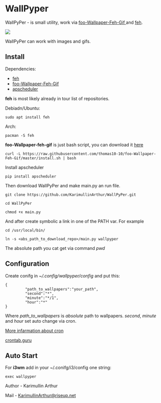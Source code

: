 # WallPyper

WallPyPer - is small utility, work via 
[foo-Wallpaper-Feh-Gif ](https://github.com/thomas10-10/foo-Wallpaper-Feh-Gif) and [feh](https://github.com/derf/feh).

<img src="./docs/media/demo.gif"  />

WallPyPer can work with images and gifs.

## Install

Dependencies:

* [feh](https://github.com/derf/feh)                                
* [foo-Wallpaper-Feh-Gif ](https://github.com/thomas10-10/foo-Wallpaper-Feh-Gif)  
* [apscheduler](https://github.com/agronholm/apscheduler)

**feh** is most likely already in tour list of repositories.

Debiadn/Ubuntu:
```
sudo apt install feh
```
Arch:
```
pacman -S feh
```



**foo-Wallpaper-feh-gif** is just bash script, you can download it [here](https://github.com/thomas10-10/foo-Wallpaper-Feh-Gif/blob/master/back4.sh)
```
curl -L https://raw.githubusercontent.com/thomas10-10/foo-Wallpaper-Feh-Gif/master/install.sh | bash 
```



Install apscheduler
```
pip install apscheduler
```



Then download WallPyPer and make main.py an run file.
```
git clone https://github.com/KarimullinArthur/WallPyPer.git

cd WallPyPer

chmod +x main.py
```

And after create symbolic a link in one of the PATH var.
For example
```
cd /usr/local/bin/

ln -s <abs_path_to_download_repo>/main.py wallpyper
```

The absolute path you cat get via command *pwd*

## Configuration

Create conifg in *~/.config/wallpyper/config*
and put this:
```
{
         "path_to_wallpapers":"your_path",
         "second":"*",
         "minute":"*/1",
         "hour":"*"
}
``` 

Where *path_to_wallpapers* is *absolute* path to wallpapers.
*second*, *minute* and *hour* set auto change via cron.


[More infarmation about cron](https://en.wikipedia.org/wiki/Cron)

[crontab.guru](https://crontab.guru)

## Auto Start

For **i3wm** add in your ~/.conifg/i3/config one string:
```
exec wallpyper
```

Author - Karimullin Arthur

Mail - KarimullinArthur@riseup.net
